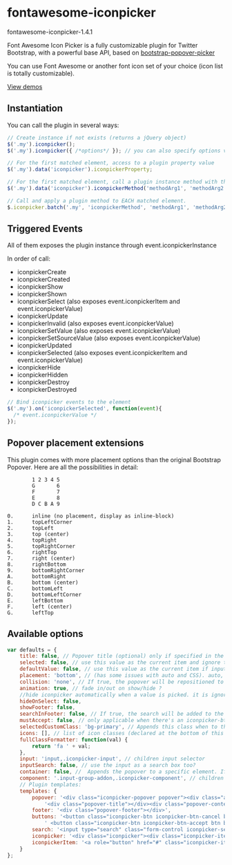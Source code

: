 fontawesome-iconpicker
========================
fontawesome-iconpicker-1.4.1

Font Awesome Icon Picker is a fully customizable plugin for Twitter Bootstrap,
with a powerful base API, based on [bootstrap-popover-picker](https://farbelous.github.io/bootstrap-popover-picker/)

You can use Font Awesome or another font icon set of your choice (icon list is totally customizable).

[View demos](https://farbelous.github.io/fontawesome-iconpicker/)

## Instantiation

You can call the plugin in several ways:

```javascript
// Create instance if not exists (returns a jQuery object)
$('.my').iconpicker();
$('.my').iconpicker({ /*options*/ }); // you can also specify options via data-* attributes

// For the first matched element, access to a plugin property value
$('.my').data('iconpicker').iconpickerProperty;

// For the first matched element, call a plugin instance method with the given args
$('.my').data('iconpicker').iconpickerMethod('methodArg1', 'methodArg2' /* , other args */);

// Call and apply a plugin method to EACH matched element.
$.iconpicker.batch('.my', 'iconpickerMethod', 'methodArg1', 'methodArg2' /* , other args */); ->
```

## Triggered Events

All of them exposes the plugin instance through event.iconpickerInstance

In order of call:

* iconpickerCreate
* iconpickerCreated
* iconpickerShow
* iconpickerShown
* iconpickerSelect (also exposes event.iconpickerItem and event.iconpickerValue)
* iconpickerUpdate
* iconpickerInvalid (also exposes event.iconpickerValue)
* iconpickerSetValue (also exposes event.iconpickerValue)
* iconpickerSetSourceValue (also exposes event.iconpickerValue)
* iconpickerUpdated
* iconpickerSelected (also exposes event.iconpickerItem and event.iconpickerValue)
* iconpickerHide
* iconpickerHidden
* iconpickerDestroy
* iconpickerDestroyed

```javascript
// Bind iconpicker events to the element
$('.my').on('iconpickerSelected', function(event){
  /* event.iconpickerValue */
});
```

## Popover placement extensions

This plugin comes with more placement options than the original Bootstrap Popover.
Here are all the possibilities in detail:

            1 2 3 4 5
            G       6
            F       7
            E       8
            D C B A 9

    0.      inline (no placement, display as inline-block)
    1.      topLeftCorner
    2.      topLeft
    3.      top (center)
    4.      topRight
    5.      topRightCorner
    6.      rightTop
    7.      right (center)
    8.      rightBottom
    9.      bottomRightCorner
    A.      bottomRight
    B.      bottom (center)
    C.      bottomLeft
    D.      bottomLeftCorner
    E.      leftBottom
    F.      left (center)
    G.      leftTop


## Available options

```javascript
var defaults = {
    title: false, // Popover title (optional) only if specified in the template
    selected: false, // use this value as the current item and ignore the original
    defaultValue: false, // use this value as the current item if input or element value is empty
    placement: 'bottom', // (has some issues with auto and CSS). auto, top, bottom, left, right
    collision: 'none', // If true, the popover will be repositioned to another position when collapses with the window borders
    animation: true, // fade in/out on show/hide ?
    //hide iconpicker automatically when a value is picked. it is ignored if mustAccept is not false and the accept button is visible
    hideOnSelect: false,
    showFooter: false,
    searchInFooter: false, // If true, the search will be added to the footer instead of the title
    mustAccept: false, // only applicable when there's an iconpicker-btn-accept button in the popover footer
    selectedCustomClass: 'bg-primary', // Appends this class when to the selected item
    icons: [], // list of icon classes (declared at the bottom of this script for maintainability)
    fullClassFormatter: function(val) {
        return 'fa ' + val;
    },
    input: 'input,.iconpicker-input', // children input selector
    inputSearch: false, // use the input as a search box too?
    container: false, //  Appends the popover to a specific element. If not set, the selected element or element parent is used
    component: '.input-group-addon,.iconpicker-component', // children component jQuery selector or object, relative to the container element
    // Plugin templates:
    templates: {
        popover: '<div class="iconpicker-popover popover"><div class="arrow"></div>' +
            '<div class="popover-title"></div><div class="popover-content"></div></div>',
        footer: '<div class="popover-footer"></div>',
        buttons: '<button class="iconpicker-btn iconpicker-btn-cancel btn btn-default btn-sm">Cancel</button>' +
            ' <button class="iconpicker-btn iconpicker-btn-accept btn btn-primary btn-sm">Accept</button>',
        search: '<input type="search" class="form-control iconpicker-search" placeholder="Type to filter" />',
        iconpicker: '<div class="iconpicker"><div class="iconpicker-items"></div></div>',
        iconpickerItem: '<a role="button" href="#" class="iconpicker-item"><i></i></a>',
    }
};
```
